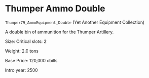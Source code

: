 # Thumper Ammo Double

`Thumper79_AmmoEquipment_Double` (Yet Another Equipment Collection)

A double bin of ammunition for the Thumper Artillery.

Size: Critical slots: 2

Weight: 2.0 tons

Base Price: 120,000 cbills

Intro year: 2500

